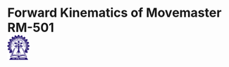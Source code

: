 #  <div lass="row">  <div lass="col-md-2">  </div ><div lass="col-md-8"> Forward Kinematics of Movemaster RM-501  </div> <div class="col-md-2"> <img src="images/iitkgp.png" width="10%" />  </div> </div>